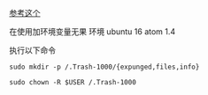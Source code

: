 [参考这个](https://dev-notes.eu/2016/07/delete-files-in-atom-under-ubuntu-16-04/)

在使用加环境变量无果
环境
ubuntu 16
atom 1.4

执行以下命令
```
sudo mkdir -p /.Trash-1000/{expunged,files,info}

sudo chown -R $USER /.Trash-1000
```
